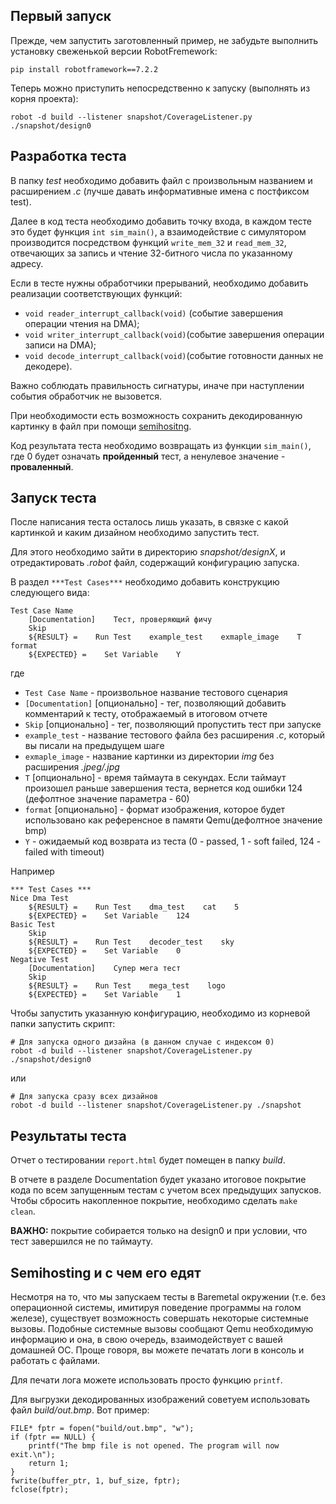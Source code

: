 ## Первый запуск

Прежде, чем запустить заготовленный пример, не забудьте выполнить установку свеженькой версии RobotFremework:
```
pip install robotframework==7.2.2
```
Теперь можно приступить непосредственно к запуску (выполнять из корня проекта):
```
robot -d build --listener snapshot/CoverageListener.py ./snapshot/design0
```

## Разработка теста

В папку _test_ необходимо добавить файл с произвольным названием и расширением _.c_ (лучше давать информативные имена с постфиксом test).

Далее в код теста необходимо добавить точку входа, в каждом тесте это будет функция ```int sim_main()```, а взаимодействие с симулятором производится посредством функций ```write_mem_32``` и ```read_mem_32```, отвечающих за запись и чтение 32-битного числа по указанному адресу.

Если в тесте нужны обработчики прерываний, необходимо добавить реализации соответствующих функций:
* ```void reader_interrupt_callback(void)``` (событие завершения операции чтения на DMA);
* ```void writer_interrupt_callback(void)```(событие завершения операции записи на DMA); 
* ```void decode_interrupt_callback(void)```(событие готовности данных не декодере).
 
Важно соблюдать правильность сигнатуры, иначе при наступлении события обработчик не вызовется. 

При необходимости есть возможность сохранить декодированную картинку в файл при помощи [semihositng](#semihosting-и-с-чем-его-едят).

Код результата теста необходимо возвращать из функции ```sim_main()```, где 0 будет означать **пройденный** тест, а ненулевое значение - **проваленный**.


## Запуск теста

После написания теста осталось лишь указать, в связке с какой картинкой и каким дизайном необходимо запустить тест.

Для этого необходимо зайти в директорию *snapshot/designX*, и отредактировать *.robot* файл, содержащий конфигурацию запуска. 

В раздел ```***Test Cases***``` необходимо добавить конструкцию следующего вида:
```
Test Case Name
    [Documentation]    Тест, проверяющий фичу
    Skip
    ${RESULT} =    Run Test    example_test    exmaple_image    T   format
    ${EXPECTED} =    Set Variable    Y
```
где 
* ```Test Case Name``` - произвольное название тестового сценария
* ```[Documentation]``` [опционально] - тег, позволяющий добавить комментарий к тесту, отображаемый в итоговом отчете
* ```Skip``` [опционально] - тег, позволяющий пропустить тест при запуске
* ```example_test``` - название тестового файла без расширения *.c*, который вы писали на предыдущем шаге
* ```exmaple_image``` - название картинки из директории *img* без расширения *.jpeg/.jpg*
* ```T``` [опционально] - время таймаута в секундах. Если таймаут произошел раньше завершения теста, вернется код ошибки 124 (дефолтное значение параметра - 60)
* ```format``` [опционально] - формат изображения, которое будет использовано как референсное в памяти Qemu(дефолтное значение bmp)
* ```Y``` - ожидаемый код возврата из теста (0 - passed, 1 - soft failed, 124 - failed with timeout)

Например
```
*** Test Cases ***
Nice Dma Test
    ${RESULT} =    Run Test    dma_test    cat    5
    ${EXPECTED} =    Set Variable    124
Basic Test
    Skip
    ${RESULT} =    Run Test    decoder_test    sky
    ${EXPECTED} =    Set Variable    0
Negative Test
    [Documentation]    Супер мега тест
    Skip
    ${RESULT} =    Run Test    mega_test    logo
    ${EXPECTED} =    Set Variable    1
```

Чтобы запустить указанную конфигурацию, необходимо из корневой папки запустить скрипт:
```
# Для запуска одного дизайна (в данном случае с индексом 0)
robot -d build --listener snapshot/CoverageListener.py ./snapshot/design0
```
или
```
# Для запуска сразу всех дизайнов
robot -d build --listener snapshot/CoverageListener.py ./snapshot
```
## Результаты теста

Отчет о тестировании ```report.html``` будет помещен в папку *build*.

В отчете в разделе Documentation будет указано итоговое покрытие кода по всем запущенным тестам с учетом всех предыдущих запусков. Чтобы сбросить накопленное покрытие, необходимо сделать ```make clean```.

**ВАЖНО:** покрытие собирается только на design0 и при условии, что тест завершился не по таймауту.

## Semihosting и с чем его едят

Несмотря на то, что мы запускаем тесты в Baremetal окружении (т.е. без операционной системы, имитируя поведение программы на голом железе), существует возможность совершать некоторые системные вызовы.
Подобные системные вызовы сообщают Qemu необходимую информацию и она, в свою очередь, взаимодействует с вашей домашней ОС. Проще говоря, вы можете печатать логи в консоль и работать с файлами.

Для печати лога можете использовать просто функцию ```printf```.

Для выгрузки декодированных изображений советуем использовать файл *build/out.bmp*. Вот пример:
```
FILE* fptr = fopen("build/out.bmp", "w");
if (fptr == NULL) {
    printf("The bmp file is not opened. The program will now exit.\n");
    return 1;
}
fwrite(buffer_ptr, 1, buf_size, fptr);
fclose(fptr);
```
